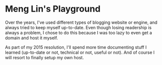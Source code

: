 # Meng Lin's Playground

Over the years, I've used different types of blogging website or engine, and always tried to keep myself up-to-date. Even though losing readership is always a problem, I chose to do this because I was too lazy to even get a domain and host it myself. 

As part of my 2015 resolution, I'll spend more time documenting stuff I learned (up-to-date or not, technical or not, useful or not). And of course I will resort to finally setup my own host. 
